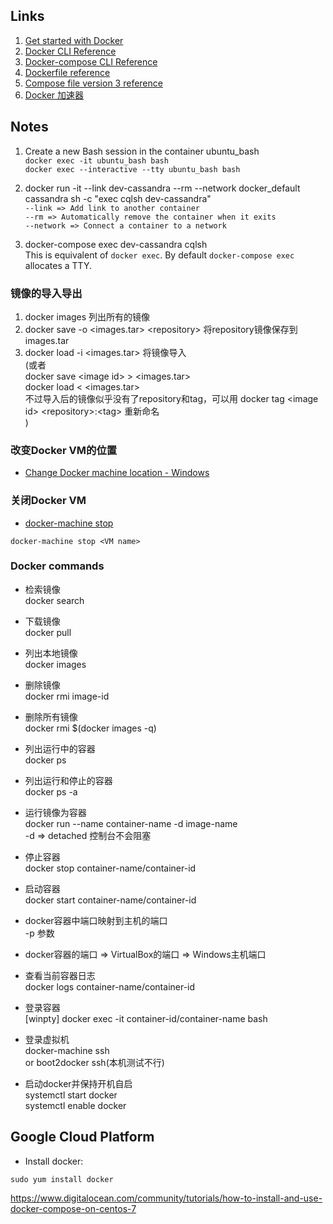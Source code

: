 ## Links ##
1. [Get started with Docker](https://docs.docker.com/get-started/)  
2. [Docker CLI Reference](https://docs.docker.com/engine/reference/commandline/cli/)  
3. [Docker-compose CLI Reference](https://docs.docker.com/compose/reference/overview/)
4. [Dockerfile reference](https://docs.docker.com/engine/reference/builder/)
5. [Compose file version 3 reference](https://docs.docker.com/compose/compose-file/)
6. [Docker 加速器](http://guide.daocloud.io/dcs/daocloud-9153151.html)

## Notes ##
1. Create a new Bash session in the container ubuntu_bash  
`docker exec -it ubuntu_bash bash`  
`docker exec --interactive --tty ubuntu_bash bash`

2. docker run -it --link dev-cassandra --rm --network docker_default cassandra sh -c "exec cqlsh dev-cassandra"  
`--link => Add link to another container`  
`--rm => Automatically remove the container when it exits`  
`--network => Connect a container to a network`  

3. docker-compose exec dev-cassandra cqlsh  
This is equivalent of `docker exec`. By default `docker-compose exec` allocates a TTY.

### 镜像的导入导出
1. docker images 列出所有的镜像  
2. docker save -o \<images.tar\> \<repository\> 将repository镜像保存到images.tar  
3. docker load -i <images.tar> 将镜像导入  
(或者  
   docker save \<image id\> \> \<images.tar\>  
   docker load \< \<images.tar\>  
   不过导入后的镜像似乎没有了repository和tag，可以用 docker tag \<image id\> \<repository\>:\<tag\> 重新命名  
)  

### 改变Docker VM的位置
+ [Change Docker machine location - Windows](https://stackoverflow.com/q/33933107/4983501)

### 关闭Docker VM
+ [docker-machine stop](https://docs.docker.com/machine/reference/stop/)
```
docker-machine stop <VM name>
```

### Docker commands
+ 检索镜像  
docker search <redis>  
  
+ 下载镜像  
docker pull <redis>  
  
+ 列出本地镜像  
docker images  
  
+ 删除镜像  
docker rmi image-id  
  
+ 删除所有镜像  
docker rmi $(docker images -q)  
  
+ 列出运行中的容器  
docker ps  
  
+ 列出运行和停止的容器  
docker ps -a  
  
+ 运行镜像为容器  
docker run --name container-name -d image-name  
-d => detached 控制台不会阻塞  
  
+ 停止容器  
docker stop container-name/container-id  
  
+ 启动容器  
docker start container-name/container-id  
  
+ docker容器中端口映射到主机的端口  
-p 参数  
  
+ docker容器的端口 => VirtualBox的端口 => Windows主机端口  
  
+ 查看当前容器日志  
docker logs container-name/container-id  
  
+ 登录容器  
[winpty] docker exec -it container-id/container-name bash  
  
+ 登录虚拟机  
docker-machine ssh  
or boot2docker ssh(本机测试不行)  
  
+ 启动docker并保持开机自启  
systemctl start docker  
systemctl enable docker  


## Google Cloud Platform
+ Install docker:
```
sudo yum install docker
```

https://www.digitalocean.com/community/tutorials/how-to-install-and-use-docker-compose-on-centos-7



